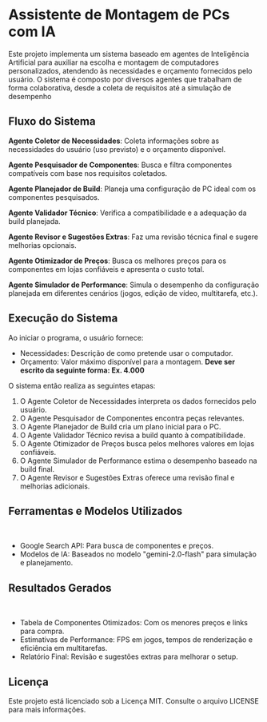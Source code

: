 # Assistente de Montagem de PCs com IA
Este projeto implementa um sistema baseado em agentes de Inteligência Artificial para auxiliar na escolha e montagem de computadores personalizados, atendendo às necessidades e orçamento fornecidos pelo usuário. O sistema é composto por diversos agentes que trabalham de forma colaborativa, desde a coleta de requisitos até a simulação de desempenho


## Fluxo do Sistema

**Agente Coletor de Necessidades**: Coleta informações sobre as necessidades do usuário (uso previsto) e o orçamento disponível.

**Agente Pesquisador de Componentes**: Busca e filtra componentes compatíveis com base nos requisitos coletados.

**Agente Planejador de Build**: Planeja uma configuração de PC ideal com os componentes pesquisados.

**Agente Validador Técnico**: Verifica a compatibilidade e a adequação da build planejada.

**Agente Revisor e Sugestões Extras**: Faz uma revisão técnica final e sugere melhorias opcionais.

**Agente Otimizador de Preços**: Busca os melhores preços para os componentes em lojas confiáveis e apresenta o custo total.

**Agente Simulador de Performance**: Simula o desempenho da configuração planejada em diferentes cenários (jogos, edição de vídeo, multitarefa, etc.).

## Execução do Sistema

Ao iniciar o programa, o usuário fornece:
&nbsp;
* Necessidades: Descrição de como pretende usar o computador.
&nbsp;
* Orçamento: Valor máximo disponível para a montagem. **Deve ser escrito da seguinte forma: Ex. 4.000**
&nbsp;

O sistema então realiza as seguintes etapas:
&nbsp;
1. O Agente Coletor de Necessidades interpreta os dados fornecidos pelo usuário.
&nbsp;
2. O Agente Pesquisador de Componentes encontra peças relevantes.
&nbsp;
3. O Agente Planejador de Build cria um plano inicial para o PC.
&nbsp;
4. O Agente Validador Técnico revisa a build quanto à compatibilidade.
&nbsp;
5. O Agente Otimizador de Preços busca pelos melhores valores em lojas confiáveis.
&nbsp;
6. O Agente Simulador de Performance estima o desempenho baseado na build final.
&nbsp;
7. O Agente Revisor e Sugestões Extras oferece uma revisão final e melhorias adicionais.

## Ferramentas e Modelos Utilizados
&nbsp;
* Google Search API: Para busca de componentes e preços.
&nbsp;
* Modelos de IA: Baseados no modelo "gemini-2.0-flash" para simulação e planejamento.
&nbsp;
## Resultados Gerados
&nbsp;
* Tabela de Componentes Otimizados: Com os menores preços e links para compra.
&nbsp;
* Estimativas de Performance: FPS em jogos, tempos de renderização e eficiência em multitarefas.
&nbsp;
* Relatório Final: Revisão e sugestões extras para melhorar o setup.
&nbsp;

## Licença

Este projeto está licenciado sob a Licença MIT. Consulte o arquivo LICENSE para mais informações.
